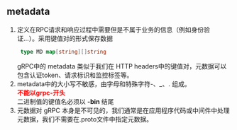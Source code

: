 ## metadata
1. 定义在RPC请求和响应过程中需要但是不属于业务的信息（例如身份验证...）。采用键值对的形式保存数据
   ```go
    type MD map[string][]string
    ```
   gRPC中的 metadata 类似于我们在 HTTP headers中的键值对，元数据可以包含认证token、请求标识和监控标签等。
2. metadata中的大小写不敏感，由字母和特殊字符-、_、. 组成。
   <br>
   <font color="red">**不能以grpc-开头**</font>
   <br>
   二进制值的键值名必须以 **-bin** 结尾
3. 元数据对 gRPC 本身是不可见的，我们通常是在应用程序代码或中间件中处理元数据，我们不需要在.proto文件中指定元数据。